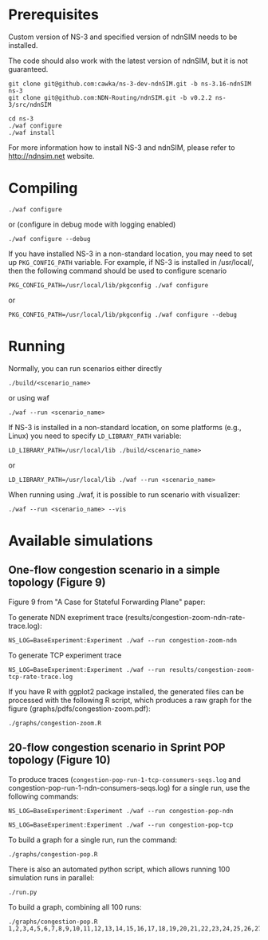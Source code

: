 Prerequisites
=============

Custom version of NS-3 and specified version of ndnSIM needs to be installed.

The code should also work with the latest version of ndnSIM, but it is not guaranteed.

    git clone git@github.com:cawka/ns-3-dev-ndnSIM.git -b ns-3.16-ndnSIM ns-3
    git clone git@github.com:NDN-Routing/ndnSIM.git -b v0.2.2 ns-3/src/ndnSIM

    cd ns-3
    ./waf configure
    ./waf install

For more information how to install NS-3 and ndnSIM, please refer to http://ndnsim.net website.

Compiling
=========

``./waf configure``

or (configure in debug mode with logging enabled)

``./waf configure --debug``

If you have installed NS-3 in a non-standard location, you may need to set up ``PKG_CONFIG_PATH`` variable.
For example, if NS-3 is installed in /usr/local/, then the following command should be used to
configure scenario

``PKG_CONFIG_PATH=/usr/local/lib/pkgconfig ./waf configure``

or

``PKG_CONFIG_PATH=/usr/local/lib/pkgconfig ./waf configure --debug``

Running
=======

Normally, you can run scenarios either directly

``./build/<scenario_name>``

or using waf

``./waf --run <scenario_name>``

If NS-3 is installed in a non-standard location, on some platforms (e.g., Linux) you need to specify ``LD_LIBRARY_PATH`` variable:

``LD_LIBRARY_PATH=/usr/local/lib ./build/<scenario_name>``

or

``LD_LIBRARY_PATH=/usr/local/lib ./waf --run <scenario_name>``


When running using ./waf, it is possible to run scenario with visualizer:

``./waf --run <scenario_name> --vis``


Available simulations
=====================

One-flow congestion scenario in a simple topology (Figure 9)
------------------------------------------------------------

Figure 9 from "A Case for Stateful Forwarding Plane" paper:

To generate NDN exepriment trace (results/congestion-zoom-ndn-rate-trace.log):

    NS_LOG=BaseExperiment:Experiment ./waf --run congestion-zoom-ndn

To generate TCP experiment trace

    NS_LOG=BaseExperiment:Experiment ./waf --run results/congestion-zoom-tcp-rate-trace.log

If you have R with ggplot2 package installed, the generated files can be processed with the following R script,
which produces a raw graph for the figure (graphs/pdfs/congestion-zoom.pdf):

    ./graphs/congestion-zoom.R

20-flow congestion scenario in Sprint POP topology (Figure 10)
--------------------------------------------------------------

To produce traces (``congestion-pop-run-1-tcp-consumers-seqs.log`` and congestion-pop-run-1-ndn-consumers-seqs.log)
for a single run, use the following commands:

    NS_LOG=BaseExperiment:Experiment ./waf --run congestion-pop-ndn

    NS_LOG=BaseExperiment:Experiment ./waf --run congestion-pop-tcp

To build a graph for a single run, run the command:

    ./graphs/congestion-pop.R

There is also an automated python script, which allows running 100 simulation runs in parallel:

    ./run.py

To build a graph, combining all 100 runs:

    ./graphs/congestion-pop.R 1,2,3,4,5,6,7,8,9,10,11,12,13,14,15,16,17,18,19,20,21,22,23,24,25,26,27,28,29,30,31,32,33,34,35,36,37,38,39,40,41,42,43,44,45,46,47,48,49,50,51,52,53,54,55,56,57,58,59,60,61,62,63,64,65,66,67,68,69,70,71,72,73,74,75,76,77,78,79,80,81,82,83,84,85,86,87,88,89,90,91,92,93,94,95,96,97,98,99,100

